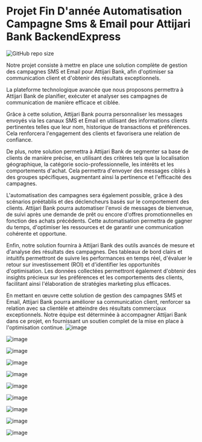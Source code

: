# Projet Fin D'année Automatisation Campagne Sms & Email pour Attijari Bank BackendExpress

![GitHub repo size](https://img.shields.io/github/repo-size/AzizBenIsmail/PFA-Automatisation_Campagne_Sms-Email-BackendExpress)


Notre projet consiste à mettre en place une solution complète de gestion des campagnes SMS et Email pour Attijari Bank, afin d'optimiser sa communication client et d'obtenir des résultats exceptionnels.

La plateforme technologique avancée que nous proposons permettra à Attijari Bank de planifier, exécuter et analyser ses campagnes de communication de manière efficace et ciblée.

Grâce à cette solution, Attijari Bank pourra personnaliser les messages envoyés via les canaux SMS et Email en utilisant des informations clients pertinentes telles que leur nom, historique de transactions et préférences. Cela renforcera l'engagement des clients et favorisera une relation de confiance.

De plus, notre solution permettra à Attijari Bank de segmenter sa base de clients de manière précise, en utilisant des critères tels que la localisation géographique, la catégorie socio-professionnelle, les intérêts et les comportements d'achat. Cela permettra d'envoyer des messages ciblés à des groupes spécifiques, augmentant ainsi la pertinence et l'efficacité des campagnes.

L'automatisation des campagnes sera également possible, grâce à des scénarios préétablis et des déclencheurs basés sur le comportement des clients. Attijari Bank pourra automatiser l'envoi de messages de bienvenue, de suivi après une demande de prêt ou encore d'offres promotionnelles en fonction des achats précédents. Cette automatisation permettra de gagner du temps, d'optimiser les ressources et de garantir une communication cohérente et opportune.

Enfin, notre solution fournira à Attijari Bank des outils avancés de mesure et d'analyse des résultats des campagnes. Des tableaux de bord clairs et intuitifs permettront de suivre les performances en temps réel, d'évaluer le retour sur investissement (ROI) et d'identifier les opportunités d'optimisation. Les données collectées permettront également d'obtenir des insights précieux sur les préférences et les comportements des clients, facilitant ainsi l'élaboration de stratégies marketing plus efficaces.

En mettant en œuvre cette solution de gestion des campagnes SMS et Email, Attijari Bank pourra améliorer sa communication client, renforcer sa relation avec sa clientèle et atteindre des résultats commerciaux exceptionnels. Notre équipe est déterminée à accompagner Attijari Bank dans ce projet, en fournissant un soutien complet de la mise en place à l'optimisation continue.
![image](https://github.com/AzizBenIsmail/PFA-BackendExpress/assets/61393700/07a16946-3e47-48b2-bc79-a5d142a792a1)

![image](https://github.com/AzizBenIsmail/PFA-BackendExpress/assets/61393700/d4931505-c15a-4fa6-96b7-c7809d68da75)

![image](https://github.com/AzizBenIsmail/PFA-BackendExpress/assets/61393700/30ef0557-0907-423a-97be-24134f07f69e)

![image](https://github.com/AzizBenIsmail/PFA-BackendExpress/assets/61393700/1765a2ff-e21c-4280-ba94-714be3066fcc)

![image](https://github.com/AzizBenIsmail/PFA-BackendExpress/assets/61393700/72b846de-2422-4f4f-8d6c-caf73f34820e)

![image](https://github.com/AzizBenIsmail/PFA-BackendExpress/assets/61393700/a2acdfbd-1e25-4204-b8b3-7645fdf7b9f2)

![image](https://github.com/AzizBenIsmail/PFA-BackendExpress/assets/61393700/1c074f64-0992-4ea6-a2fd-613eededdd2c)

![image](https://github.com/AzizBenIsmail/PFA-BackendExpress/assets/61393700/5e379157-5c2a-4b4a-b90d-96981e214e15)

![image](https://github.com/AzizBenIsmail/PFA-BackendExpress/assets/61393700/84d8ff2f-f76e-4ceb-bf4f-9ef5fbfd8025)

![image](https://github.com/AzizBenIsmail/PFA-BackendExpress/assets/61393700/90446f82-6566-4de7-8c12-b12dbb39a05d)
